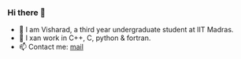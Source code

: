 ### Hi there 👋

- 🌱 I am Visharad, a third year undergraduate student at IIT Madras.
- 👯 I xan work in C++, C, python & fortran.
- 📫 Contact me: [mail](visharadborsutkar777@gmail.com)
